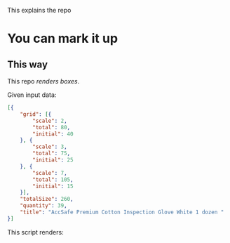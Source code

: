This explains the repo

# You can mark it up
## This way

This repo *renders boxes*.

Given input data:
````json
[{
	"grid": [{
		"scale": 2,
		"total": 80,
		"initial": 40
	}, {
		"scale": 3,
		"total": 75,
		"initial": 25
	}, {
		"scale": 7,
		"total": 105,
		"initial": 15
	}],
	"totalSize": 260,
	"quantity": 39,
	"title": "AccSafe Premium Cotton Inspection Glove White 1 dozen "
}]
````
This script renders:

